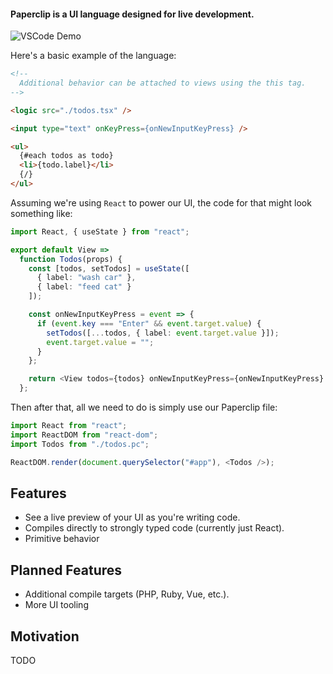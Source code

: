 #### Paperclip is a UI language designed for live development.

![VSCode Demo](https://user-images.githubusercontent.com/757408/75412579-f0965200-58f0-11ea-8043-76a0b0ec1a08.gif)

Here's a basic example of the language:

```html
<!-- 
  Additional behavior can be attached to views using the this tag.
-->

<logic src="./todos.tsx" />

<input type="text" onKeyPress={onNewInputKeyPress} />

<ul>
  {#each todos as todo}
  <li>{todo.label}</li>
  {/}
</ul>
```

Assuming we're using `React` to power our UI, the code for that might look something like:

```typescript
import React, { useState } from "react";

export default View =>
  function Todos(props) {
    const [todos, setTodos] = useState([
      { label: "wash car" },
      { label: "feed cat" }
    ]);

    const onNewInputKeyPress = event => {
      if (event.key === "Enter" && event.target.value) {
        setTodos([...todos, { label: event.target.value }]);
        event.target.value = "";
      }
    };

    return <View todos={todos} onNewInputKeyPress={onNewInputKeyPress} />;
  };
```

Then after that, all we need to do is simply use our Paperclip file:

```typescript
import React from "react";
import ReactDOM from "react-dom";
import Todos from "./todos.pc";

ReactDOM.render(document.querySelector("#app"), <Todos />);
```

## Features

- See a live preview of your UI as you're writing code.
- Compiles directly to strongly typed code (currently just React).
- Primitive behavior

## Planned Features

- Additional compile targets (PHP, Ruby, Vue, etc.).
- More UI tooling

## Motivation

TODO
